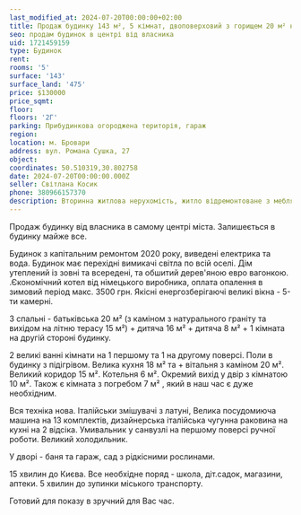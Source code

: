 ```yaml
---
last_modified_at: 2024-07-20T00:00:00+02:00
title: Продаж будинку 143 м², 5 кімнат, двоповерховий з горищем 20 м² на Романа Сушка
seo: продам будинок в центрі від власника
uid: 1721459159
type: Будинок
rent:
rooms: '5'
surface: '143'
surface_land: '475'
price: $130000
price_sqmt:
floor:
floors: '2Г'
parking: Прибудинкова огороджена територія, гараж
region:
location: м. Бровари
address: вул. Романа Сушка, 27
object:
coordinates: 50.510319,30.802758
date: 2024-07-20T00:00:00.000Z
seller: Світлана Косик
phone: 380966157370
description: Вторинна житлова нерухомість, житло відремонтоване з меблями і технікою, придатне і готове для проживання
---
```


Продаж будинку від власника в самому центрі міста. Залишеється в будинку майже все.

Будинок з капітальним ремонтом 2020 року, виведені електрика та вода. Будинок має перехідні вимикачі світла по всій оселі. Дім утеплений із зовні та всередені, та обшитий дерев'яною евро вагонкою. .Єкономічний котел від німецького виробника, оплата опалення в зимовий період макс. 3500 грн. Якісні енергозберігаючі великі вікна - 5-ти камерні.

3 спальні - батьківська 20 м² (з каміном з натурального граніту та вихідом на літню терасу 15 м²) + дитяча 16 м² + дитяча 8 м² + 1 кімната на другій стороні будинку.

2 великі ванні кімнати на 1 першому та 1 на другому поверсі. Поли в будинку з підігрівом. Велика кухня 18 м² та + вітальня з каміном 20 м². Великий коридор 15 м². Котельня 6 м². Окремий вихід у двір з кімнатою 10 м². Також є кімната з погребом 7 м² , який в наш час є дуже необхідним.

Вся техніка нова. Італійськи змішувачі з латуні, Велика посудомиюча машина на 13 комплектів, дизайнерська італійська чугунна раковина на кухні на 2 відсіка. Умивальник у санвузлі на першому поверсі ручної роботи. Великий холодильник.

У дворі - баня та гараж, сад з рідкісними рослинами.

15 хвилин до Києва. Все необхідне поряд - школа, діт.садок, магазини, аптеки. 5 хвилин до зупинки міського транспорту.

Готовий для показу в зручний для Вас час.
